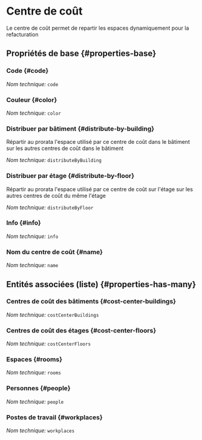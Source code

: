# Centre de coût
<!--- THIS FILE IS GENERATED PLEASE DO NOT EDIT IT DIRECTLY --->

Le centre de coût permet de repartir les espaces dynamiquement pour la refacturation

<OH code="costCenter"/>


## Propriétés de base {#properties-base}

### Code {#code}



*Nom technique:* ```code```
<PH code="costCenter:code"/>

### Couleur {#color}



*Nom technique:* ```color```
<PH code="costCenter:color"/>

### Distribuer par bâtiment {#distribute-by-building}

Répartir au prorata l'espace utilisé par ce centre de coût dans le bâtiment sur les autres centres de coût dans le bâtiment

*Nom technique:* ```distributeByBuilding```
<PH code="costCenter:distributeByBuilding"/>

### Distribuer par étage {#distribute-by-floor}

Répartir au prorata l'espace utilisé par ce centre de coût sur l'étage sur les autres centres de coût du même l'étage

*Nom technique:* ```distributeByFloor```
<PH code="costCenter:distributeByFloor"/>

### Info {#info}



*Nom technique:* ```info```
<PH code="costCenter:info"/>

### Nom du centre de coût {#name}



*Nom technique:* ```name```
<PH code="costCenter:name"/>




## Entités associées (liste) {#properties-has-many}

### Centres de coût des bâtiments {#cost-center-buildings}



*Nom technique:* ```costCenterBuildings```
<PH code="costCenter:costCenterBuildings"/>

### Centres de coût des étages {#cost-center-floors}



*Nom technique:* ```costCenterFloors```
<PH code="costCenter:costCenterFloors"/>

### Espaces {#rooms}



*Nom technique:* ```rooms```
<PH code="costCenter:rooms"/>

### Personnes {#people}



*Nom technique:* ```people```
<PH code="costCenter:people"/>

### Postes de travail {#workplaces}



*Nom technique:* ```workplaces```
<PH code="costCenter:workplaces"/>




